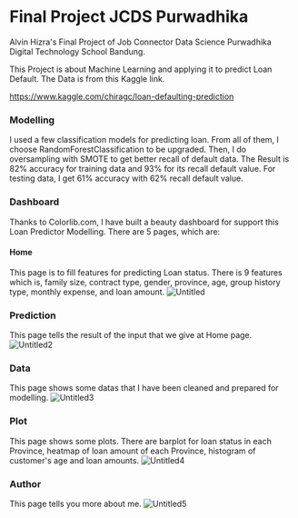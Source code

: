 # Final Project JCDS Purwadhika
Alvin Hizra's Final Project of Job Connector Data Science Purwadhika Digital Technology School Bandung.

This Project is about Machine Learning and applying it to predict Loan Default. The Data is from this Kaggle link.

https://www.kaggle.com/chiragc/loan-defaulting-prediction

### Modelling
I used a few classification models for predicting loan. From all of them, I choose RandomForestClassification to be upgraded.
Then, I do oversampling with SMOTE to get better recall of default data. The Result is 82% accuracy for training data and 93%
for its recall default value. For testing data, I get 61% accuracy with 62% recall default value.

### Dashboard
Thanks to Colorlib.com, I have built a beauty dashboard for support this Loan Predictor Modelling. There are 5 pages, which are:

#### Home
This page is to fill features for predicting Loan status. There is 9 features which is, family size, contract type, gender, 
province, age, group history type, monthly expense, and loan amount.
![Untitled](https://user-images.githubusercontent.com/60774740/81801257-51234b80-953e-11ea-8c00-9d0aedb2032b.png)

### Prediction
This page tells the result of the input that we give at Home page.
![Untitled2](https://user-images.githubusercontent.com/60774740/81801524-c3942b80-953e-11ea-978a-873ab88a2c92.png)

### Data
This page shows some datas that I have been cleaned and prepared for modelling.
![Untitled3](https://user-images.githubusercontent.com/60774740/81801784-24bbff00-953f-11ea-9990-1d34e9006edb.png)

### Plot
This page shows some plots. There are barplot for loan status in each Province, heatmap of loan amount of each Province,
histogram of customer's age and loan amounts.
![Untitled4](https://user-images.githubusercontent.com/60774740/81801792-28e81c80-953f-11ea-977b-3563b151b41e.png)

### Author
This page tells you more about me.
![Untitled5](https://user-images.githubusercontent.com/60774740/81801805-2d143a00-953f-11ea-9941-a919c7605071.png)
